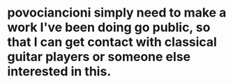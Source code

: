 # povociancioni simply need to make a work I've been doing go public, so that I can get contact with classical guitar players or someone else interested in this.
